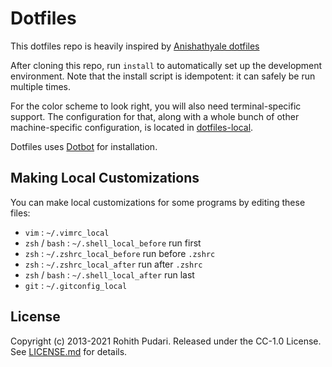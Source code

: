 # Dotfiles

This dotfiles repo is heavily inspired by [Anishathyale dotfiles](https://github.com/anishathalye/dotfiles)

After cloning this repo, run `install` to automatically set up the development
environment. Note that the install script is idempotent: it can safely be run
multiple times.

For the color scheme to look right, you will also need terminal-specific
support. The configuration for that, along with a whole bunch of other
machine-specific configuration, is located in [dotfiles-local][dotfiles-local].

Dotfiles uses [Dotbot][dotbot] for installation.

Making Local Customizations
---------------------------

You can make local customizations for some programs by editing these files:

* `vim` : `~/.vimrc_local`
* `zsh` / `bash` : `~/.shell_local_before` run first
* `zsh` : `~/.zshrc_local_before` run before `.zshrc`
* `zsh` : `~/.zshrc_local_after` run after `.zshrc`
* `zsh` / `bash` : `~/.shell_local_after` run last
* `git` : `~/.gitconfig_local`

License
-------

Copyright (c) 2013-2021 Rohith Pudari. Released under the CC-1.0 License. See
[LICENSE.md][license] for details.

[dotfiles-local]: https://github.com/rohithpudari/dotfiles-local
[dotbot]: https://github.com/anishathalye/dotbot
[license]: LICENSE
